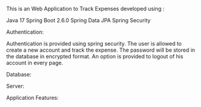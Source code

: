 This is an Web Application to Track Expenses developed using :

Java 17 
Spring Boot 2.6.0
Spring Data JPA 
Spring Security 

Authentication:

Authentication is provided using spring security. The user is allowed to create a new account and track the expense. The password will be stored in the database in encrypted format. An option is provided to logout of his account in every page.

Database:

Server:

Application Features:
